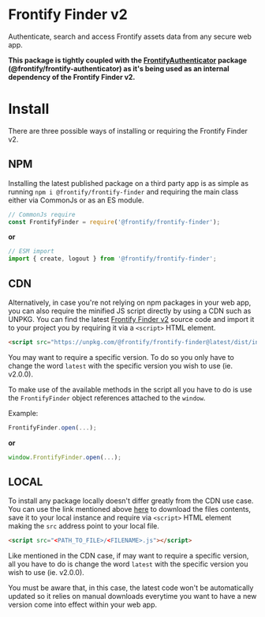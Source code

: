 # Frontify Finder v2

Authenticate, search and access Frontify assets data from any secure web app.

**This package is tightly coupled with the [FrontifyAuthenticator](https://github.com/Frontify/frontify-authenticator) package (@frontify/frontify-authenticator) as it's being used as an internal dependency of the Frontify Finder v2.**

# Install

There are three possible ways of installing or requiring the Frontify Finder v2.

## NPM

Installing the latest published package on a third party app is as simple as running `npm i @frontify/frontify-finder` and requiring the main class either via CommonJs or as an ES module.

```js
// CommonJs require
const FrontifyFinder = require('@frontify/frontify-finder');
```

**or**

```js
// ESM import
import { create, logout } from '@frontify/frontify-finder';
```

## CDN

Alternatively, in case you're not relying on npm packages in your web app, you can also require the minified JS script directly by using a CDN such as UNPKG. You can find the latest [Frontify Finder v2](https://unpkg.com/@frontify/frontify-finder@latest/dist/index.js) source code and import it to your project you by requiring it via a `<script>` HTML element.

```html
<script src="https://unpkg.com/@frontify/frontify-finder@latest/dist/index.js"></script>
```

You may want to require a specific version. To do so you only have to change the word `latest` with the specific version you wish to use (ie. v2.0.0).

To make use of the available methods in the script all you have to do is use the `FrontifyFinder` object references attached to the `window`.

Example:

```js
FrontifyFinder.open(...);
```

**or**

```js
window.FrontifyFinder.open(...);
```

## LOCAL

To install any package locally doesn't differ greatly from the CDN use case. You can use the link mentioned above [here](https://unpkg.com/@frontify/frontify-finder@latest/dist/index.js) to download the files contents, save it to your local instance and require via `<script>` HTML element making the `src` address point to your local file.

```html
<script src="<PATH_TO_FILE>/<FILENAME>.js"></script>
```

Like mentioned in the CDN case, if may want to require a specific version, all you have to do is change the word `latest` with the specific version you wish to use (ie. v2.0.0).

You must be aware that, in this case, the latest code won't be automatically updated so it relies on manual downloads everytime you want to have a new version come into effect within your web app.
